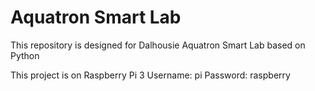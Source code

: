 # Aquatron Smart Lab
 This repository is designed for Dalhousie Aquatron Smart Lab based on Python






This project is on Raspberry Pi 3
Username:   pi
Password:   raspberry